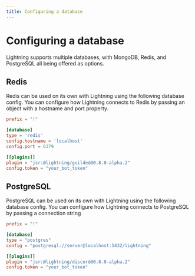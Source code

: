 ```yaml
---
title: Configuring a database
---
```


# Configuring a database

Lightning supports multiple databases, with MongoDB, Redis, and PostgreSQL all
being offered as options.

## Redis

Redis can be used on its own with Lightning using the following database config.
You can configure how Lightning connects to Redis by passing an object with a
hostname and port property.

```toml {3-7}
prefix = "!"

[database]
type = 'redis'
config.hostname = 'localhost'
config.port = 6379

[[plugins]]
plugin = "jsr:@lightning/guilded@0.8.0-alpha.2"
config.token = "your_bot_token"
```

## PostgreSQL

PostgreSQL can be used on its own with Lightning using the following database
config. You can configure how Lightning connects to PostgreSQL by passing a
connection string

```toml {3-5}
prefix = "!"

[database]
type = "postgres"
config = "postgresql://server@localhost:5432/lightning"

[[plugins]]
plugin = "jsr:@lightning/discord@0.8.0-alpha.2"
config.token = "your_bot_token"
```
